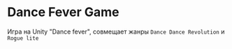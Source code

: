 # Dance Fever Game

Игра на Unity "Dance fever", совмещает жанры `Dance Dance Revolution` и `Rogue lite`

